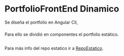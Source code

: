 # PortfolioFrontEnd Dinamico

Se diseña el portfolio en Angular Cli,
###
Para ello se dividió en componentes el portfolio estático.
##
Para más info del repo estatico ir a [RepoEstatico](https://github.com/mariemelendez88/PortfolioFrontEnd/tree/RepoEstatico/).